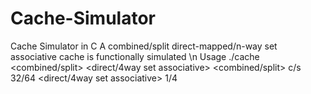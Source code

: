 # Cache-Simulator
Cache Simulator in C
A combined/split direct-mapped/n-way set associative cache is functionally simulated \n
Usage ./cache <combined/split> <addresslength> <cache size in Kilo bytes> <block size in bytes> <direct/4way set associative>
<combined/split> c/s
<addresslength>  32/64
<direct/4way set associative>  1/4
